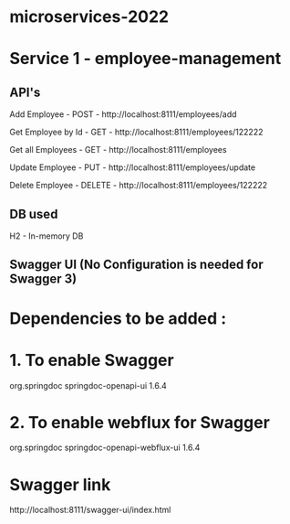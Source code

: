 # microservices-2022

# Service 1 - employee-management

## API's

Add Employee - POST - http://localhost:8111/employees/add

Get Employee by Id - GET - http://localhost:8111/employees/122222

Get all Employees - GET - http://localhost:8111/employees

Update Employee - PUT - http://localhost:8111/employees/update

Delete Employee - DELETE - http://localhost:8111/employees/122222


## DB used

H2 - In-memory DB

## Swagger UI (No Configuration is needed for Swagger 3) 
# Dependencies to be added :

# 1. To enable Swagger
org.springdoc springdoc-openapi-ui 1.6.4

# 2. To enable webflux for Swagger
org.springdoc springdoc-openapi-webflux-ui 1.6.4

# Swagger link
http://localhost:8111/swagger-ui/index.html
